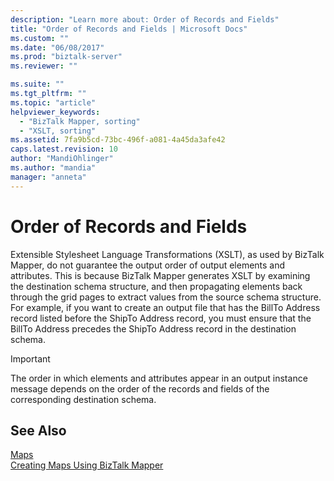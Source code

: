 ```yaml
---
description: "Learn more about: Order of Records and Fields"
title: "Order of Records and Fields | Microsoft Docs"
ms.custom: ""
ms.date: "06/08/2017"
ms.prod: "biztalk-server"
ms.reviewer: ""

ms.suite: ""
ms.tgt_pltfrm: ""
ms.topic: "article"
helpviewer_keywords: 
  - "BizTalk Mapper, sorting"
  - "XSLT, sorting"
ms.assetid: 7fa9b5cd-73bc-496f-a081-4a45da3afe42
caps.latest.revision: 10
author: "MandiOhlinger"
ms.author: "mandia"
manager: "anneta"
---
```

# Order of Records and Fields
Extensible Stylesheet Language Transformations (XSLT), as used by BizTalk Mapper, do not guarantee the output order of output elements and attributes. This is because BizTalk Mapper generates XSLT by examining the destination schema structure, and then propagating elements back through the grid pages to extract values from the source schema structure. For example, if you want to create an output file that has the BillTo Address record listed before the ShipTo Address record, you must ensure that the BillTo Address precedes the ShipTo Address record in the destination schema.  
  
> [!IMPORTANT]
>  The order in which elements and attributes appear in an output instance message depends on the order of the records and fields of the corresponding destination schema.  
  
## See Also  
 [Maps](../core/maps.md)   
 [Creating Maps Using BizTalk Mapper](../core/creating-maps-using-biztalk-mapper.md)
